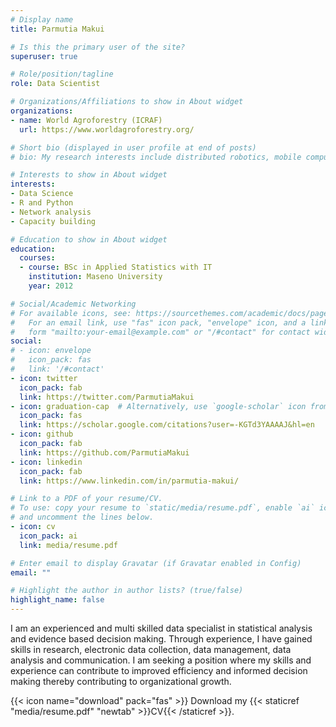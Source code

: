 ```yaml
---
# Display name
title: Parmutia Makui

# Is this the primary user of the site?
superuser: true

# Role/position/tagline
role: Data Scientist

# Organizations/Affiliations to show in About widget
organizations:
- name: World Agroforestry (ICRAF)
  url: https://www.worldagroforestry.org/

# Short bio (displayed in user profile at end of posts)
# bio: My research interests include distributed robotics, mobile computing and programmable matter.

# Interests to show in About widget
interests:
- Data Science
- R and Python
- Network analysis
- Capacity building

# Education to show in About widget
education:
  courses:
  - course: BSc in Applied Statistics with IT
    institution: Maseno University
    year: 2012

# Social/Academic Networking
# For available icons, see: https://sourcethemes.com/academic/docs/page-builder/#icons
#   For an email link, use "fas" icon pack, "envelope" icon, and a link in the
#   form "mailto:your-email@example.com" or "/#contact" for contact widget.
social:
# - icon: envelope
#   icon_pack: fas
#   link: '/#contact'
- icon: twitter
  icon_pack: fab
  link: https://twitter.com/ParmutiaMakui
- icon: graduation-cap  # Alternatively, use `google-scholar` icon from `ai` icon pack
  icon_pack: fas
  link: https://scholar.google.com/citations?user=-KGTd3YAAAAJ&hl=en
- icon: github
  icon_pack: fab
  link: https://github.com/ParmutiaMakui
- icon: linkedin
  icon_pack: fab
  link: https://www.linkedin.com/in/parmutia-makui/

# Link to a PDF of your resume/CV.
# To use: copy your resume to `static/media/resume.pdf`, enable `ai` icons in `params.toml`, 
# and uncomment the lines below.
- icon: cv
  icon_pack: ai
  link: media/resume.pdf

# Enter email to display Gravatar (if Gravatar enabled in Config)
email: ""

# Highlight the author in author lists? (true/false)
highlight_name: false
---
```


I am an experienced and multi skilled data specialist in
statistical analysis and evidence based decision
making. Through experience, I have gained skills in research, electronic
data collection, data management, data analysis and communication. I am
seeking a position where my skills and experience can contribute to
improved efficiency and informed decision making thereby contributing to
organizational growth.

{{< icon name="download" pack="fas" >}} Download my {{< staticref "media/resume.pdf" "newtab" >}}CV{{< /staticref >}}.
